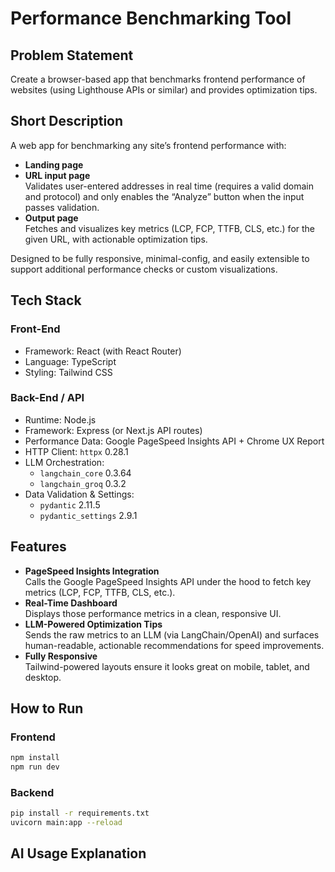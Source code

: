 # Performance Benchmarking Tool

## Problem Statement  
Create a browser-based app that benchmarks frontend performance of websites (using Lighthouse APIs or similar) and provides optimization tips.

## Short Description  
A web app for benchmarking any site’s frontend performance with:  

- **Landing page**  
- **URL input page**  
  Validates user-entered addresses in real time (requires a valid domain and protocol) and only enables the “Analyze” button when the input passes validation.  
- **Output page**  
  Fetches and visualizes key metrics (LCP, FCP, TTFB, CLS, etc.) for the given URL, with actionable optimization tips.  

Designed to be fully responsive, minimal-config, and easily extensible to support additional performance checks or custom visualizations.

## Tech Stack  

### Front-End  
- Framework: React (with React Router)  
- Language: TypeScript  
- Styling: Tailwind CSS  

### Back-End / API  
- Runtime: Node.js  
- Framework: Express (or Next.js API routes)  
- Performance Data: Google PageSpeed Insights API + Chrome UX Report  
- HTTP Client: `httpx` 0.28.1  
- LLM Orchestration:  
  - `langchain_core` 0.3.64  
  - `langchain_groq` 0.3.2  
- Data Validation & Settings:  
  - `pydantic` 2.11.5  
  - `pydantic_settings` 2.9.1  

## Features  
- **PageSpeed Insights Integration**  
  Calls the Google PageSpeed Insights API under the hood to fetch key metrics (LCP, FCP, TTFB, CLS, etc.).  
- **Real-Time Dashboard**  
  Displays those performance metrics in a clean, responsive UI.  
- **LLM-Powered Optimization Tips**  
  Sends the raw metrics to an LLM (via LangChain/OpenAI) and surfaces human-readable, actionable recommendations for speed improvements.  
- **Fully Responsive**  
  Tailwind-powered layouts ensure it looks great on mobile, tablet, and desktop.  

## How to Run  

### Frontend  
```bash
npm install
npm run dev
```

### Backend
```bash
pip install -r requirements.txt
uvicorn main:app --reload
```

## AI Usage Explanation
